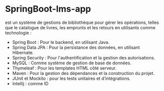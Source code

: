 # SpringBoot-lms-app
est un système de gestions de bibliothèque pour  gérer les opérations, telles que le catalogue de livres, les emprunts et les retours en utilisants comme technologie :
- Spring Boot : Pour le backend, en utilisant Java.
- Spring Data JPA : Pour la persistance des données, en utilisant Hibernate.
- Spring Security : Pour l'authentification et la gestion des autorisations.
- MySQL : Comme système de gestion de base de données.
- Thymeleaf : Pour les templates HTML côté serveur.
- Maven : Pour la gestion des dépendances et la construction du projet.
- JUnit et Mockito : pour les tests unitaires et d’intégrations.
- Intellij : comme ID
